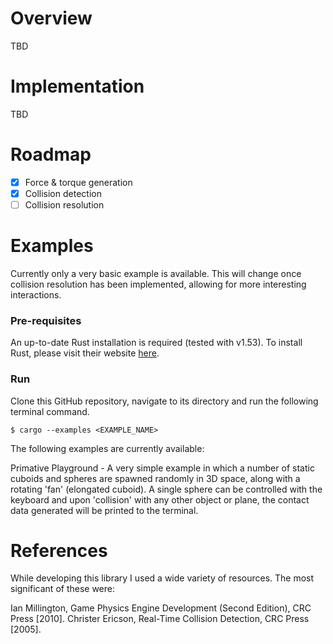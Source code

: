 # Overview

TBD

# Implementation

TBD

# Roadmap

- [x] Force & torque generation
- [x] Collision detection
- [ ] Collision resolution

# Examples

Currently only a very basic example is available. This will change once collision resolution has
been implemented, allowing for more interesting interactions.

### Pre-requisites

An up-to-date Rust installation is required (tested with v1.53). To install Rust, please visit
their website [here](https://www.rust-lang.org/tools/install).

### Run

Clone this GitHub repository, navigate to its directory and run the following terminal command.

    $ cargo --examples <EXAMPLE_NAME>

The following examples are currently available:

Primative Playground - A very simple example in which a number of static cuboids and spheres are
spawned randomly in 3D space, along with a rotating 'fan' (elongated cuboid). A single sphere can
be controlled with the keyboard and upon 'collision' with any other object or plane, the contact
data generated will be printed to the terminal.

# References

While developing this library I used a wide variety of resources. The most significant of these
were:

Ian Millington, Game Physics Engine Development (Second Edition), CRC Press [2010].
Christer Ericson, Real-Time Collision Detection, CRC Press [2005].
